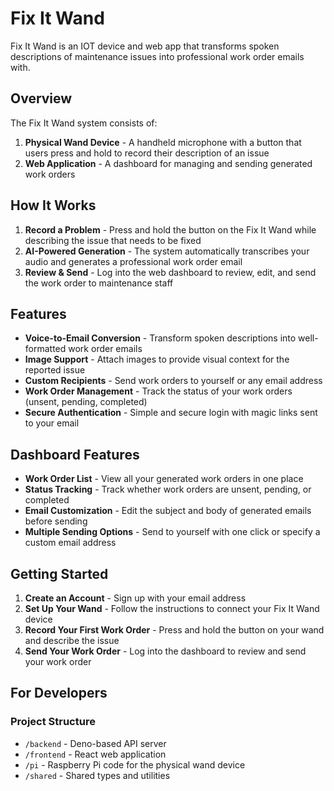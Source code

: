 # Fix It Wand

Fix It Wand is an IOT device and web app that transforms spoken descriptions of maintenance issues into professional work order emails with.

## Overview

The Fix It Wand system consists of:

1. **Physical Wand Device** - A handheld microphone with a button that users press and hold to record their description of an issue
2. **Web Application** - A dashboard for managing and sending generated work orders

## How It Works

1. **Record a Problem** - Press and hold the button on the Fix It Wand while describing the issue that needs to be fixed
2. **AI-Powered Generation** - The system automatically transcribes your audio and generates a professional work order email
3. **Review & Send** - Log into the web dashboard to review, edit, and send the work order to maintenance staff

## Features

- **Voice-to-Email Conversion** - Transform spoken descriptions into well-formatted work order emails
- **Image Support** - Attach images to provide visual context for the reported issue
- **Custom Recipients** - Send work orders to yourself or any email address
- **Work Order Management** - Track the status of your work orders (unsent, pending, completed)
- **Secure Authentication** - Simple and secure login with magic links sent to your email

## Dashboard Features

- **Work Order List** - View all your generated work orders in one place
- **Status Tracking** - Track whether work orders are unsent, pending, or completed
- **Email Customization** - Edit the subject and body of generated emails before sending
- **Multiple Sending Options** - Send to yourself with one click or specify a custom email address

## Getting Started

1. **Create an Account** - Sign up with your email address
2. **Set Up Your Wand** - Follow the instructions to connect your Fix It Wand device
3. **Record Your First Work Order** - Press and hold the button on your wand and describe the issue
4. **Send Your Work Order** - Log into the dashboard to review and send your work order

## For Developers

### Project Structure

- `/backend` - Deno-based API server
- `/frontend` - React web application
- `/pi` - Raspberry Pi code for the physical wand device
- `/shared` - Shared types and utilities

